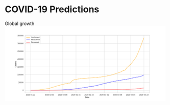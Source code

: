 # COVID-19 Predictions

Global growth
![Global growth](images/overall.png?raw=true "Global growth")
